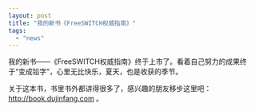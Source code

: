 ```yaml
---
layout: post
title: "我的新书《FreeSWITCH权威指南》"
tags:
  - "news"
---
```



我的新书——《FreeSWITCH权威指南》终于上市了。看着自己努力的成果终于“变成铅字”，心里无比快乐，夏天，也是收获的季节。

关于这本书，书里书外都讲得很多了，感兴趣的朋友移步这里吧：<http://book.dujinfang.com> 。

